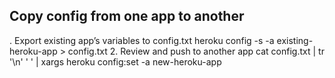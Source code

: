 ## Copy config from one app to another
. Export existing app’s variables to config.txt
heroku config -s -a existing-heroku-app > config.txt
2. Review and push to another app
cat config.txt | tr '\n' ' ' | xargs heroku config:set -a new-heroku-app

